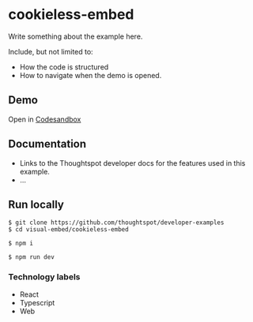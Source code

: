 # cookieless-embed

Write something about the example here. 

Include, but not limited to:

- How the code is structured
- How to navigate when the demo is opened.

## Demo

Open in [Codesandbox](https://githubbox.com/thoughtspot/developer-examples/tree/main/visual-embed/auth/cookieless-embed)

## Documentation

- Links to the Thoughtspot developer docs for the features used in this example.
- ...

## Run locally

```
$ git clone https://github.com/thoughtspot/developer-examples
$ cd visual-embed/cookieless-embed
```
```
$ npm i
```
```
$ npm run dev
```

### Technology labels

- React
- Typescript
- Web
